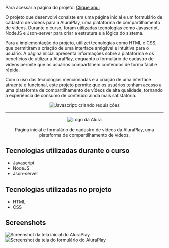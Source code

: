 Para acessar a pagina do projeto: <a href="https://wapdrums.github.io/AluraPlay-Requisicoes/"> Clique aqui</a>

O projeto que desenvolvi consiste em uma página inicial e um formulário de cadastro de vídeos para a AluraPlay, uma plataforma de compartilhamento de vídeos. Durante o curso, foram utilizadas tecnologias como Javascript, NodeJS e Json-server para criar a estrutura e a lógica do sistema.

Para a implementação do projeto, utilizei tecnologias como HTML e CSS, que permitiram a criação de uma interface amigável e intuitiva para o usuário. A página inicial apresenta informações sobre a plataforma e os benefícios de utilizar a AluraPlay, enquanto o formulário de cadastro de vídeos permite que os usuários compartilhem conteúdos de forma fácil e rápida.

Com o uso das tecnologias mencionadas e a criação de uma interface atraente e funcional, este projeto permite que os usuários tenham acesso a uma plataforma de compartilhamento de vídeos de alta qualidade, tornando a experiência de consumo de conteúdo ainda mais satisfatória.

<p align="center"> <img src="https://imgur.com/J3hD21O.png" alt="Javascript: criando requisições"> </p>

<hr>

<p align="center"> <img src="https://github.com/MonicaHillman/aluraplay-requisicoes/blob/main/img/logo.png" alt="Logo da Alura"> </p>
<p align="center">Página inicial e formulário de cadastro de vídeos da AluraPlay, uma plataforma de compartilhamento de vídeos.</p>

## Tecnologias utilizadas durante o curso
* Javascript
* NodeJS
* Json-server

## Tecnologias utilizadas no projeto
* HTML
* CSS

## Screenshots
![Screenshot da tela inicial do AluraPlay](https://imgur.com/aymxEsh.png)
![Screenshot da tela do formulário do AluraPlay](https://imgur.com/ShNADf2.png)
